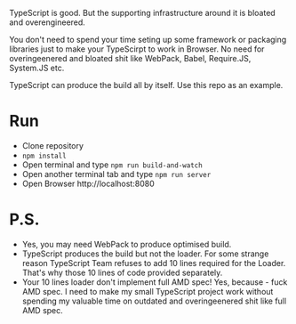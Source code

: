 TypeScript is good. But the supporting infrastructure around it is bloated and overengineered.

You don't need to spend your time seting up some framework or packaging libraries just to make 
your TypeScirpt to work in Browser. No need for overingeenered and bloated shit like WebPack, 
Babel, Require.JS, System.JS etc.

TypeScript can produce the build all by itself. Use this repo as an example.

Run
===

- Clone repository
- `npm install`
- Open terminal and type `npm run build-and-watch`
- Open another terminal tab and type `npm run server`
- Open Browser http://localhost:8080

P.S.
====

- Yes, you may need WebPack to produce optimised build.
- TypeScript produces the build but not the loader. For some strange reason TypeScript Team
  refuses to add 10 lines required for the Loader. That's why those 10 lines of code provided
  separately. 
- Your 10 lines loader don't implement full AMD spec! Yes, because - fuck AMD spec. I need
  to make my small TypeScript project work without spending my valuable time on outdated and overingeenered shit like full AMD spec.